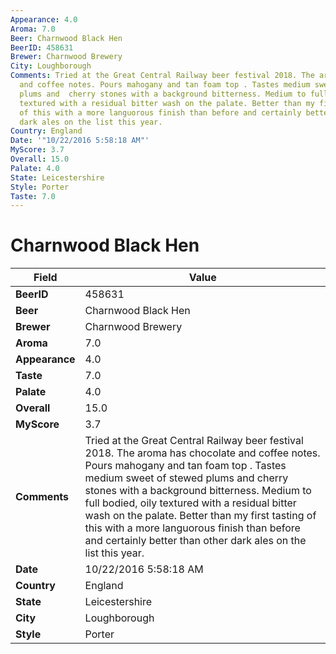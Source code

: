 ```yaml
---
Appearance: 4.0
Aroma: 7.0
Beer: Charnwood Black Hen
BeerID: 458631
Brewer: Charnwood Brewery
City: Loughborough
Comments: Tried at the Great Central Railway beer festival 2018. The aroma has chocolate
  and coffee notes. Pours mahogany and tan foam top . Tastes medium sweet of stewed
  plums and  cherry stones with a background bitterness. Medium to full bodied, oily
  textured with a residual bitter wash on the palate. Better than my first tasting
  of this with a more languorous finish than before and certainly better than other
  dark ales on the list this year.
Country: England
Date: '"10/22/2016 5:58:18 AM"'
MyScore: 3.7
Overall: 15.0
Palate: 4.0
State: Leicestershire
Style: Porter
Taste: 7.0
---
```


# Charnwood Black Hen

| Field         | Value |
|---------------|-------|
| **BeerID** | 458631 |
| **Beer** | Charnwood Black Hen |
| **Brewer** | Charnwood Brewery |
| **Aroma** | 7.0 |
| **Appearance** | 4.0 |
| **Taste** | 7.0 |
| **Palate** | 4.0 |
| **Overall** | 15.0 |
| **MyScore** | 3.7 |
| **Comments** | Tried at the Great Central Railway beer festival 2018. The aroma has chocolate and coffee notes. Pours mahogany and tan foam top . Tastes medium sweet of stewed plums and  cherry stones with a background bitterness. Medium to full bodied, oily textured with a residual bitter wash on the palate. Better than my first tasting of this with a more languorous finish than before and certainly better than other dark ales on the list this year. |
| **Date** | 10/22/2016 5:58:18 AM |
| **Country** | England |
| **State** | Leicestershire |
| **City** | Loughborough |
| **Style** | Porter |
